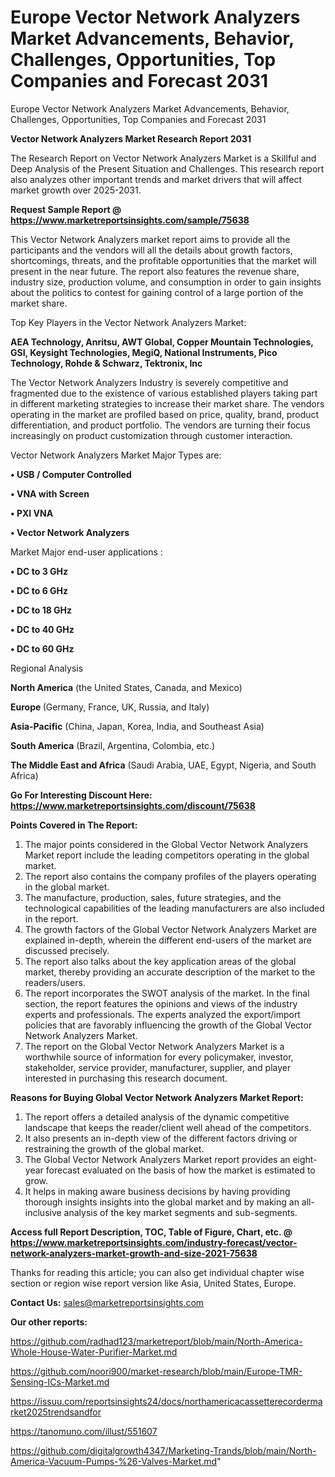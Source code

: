 # Europe Vector Network Analyzers Market Advancements, Behavior, Challenges, Opportunities, Top Companies and Forecast 2031
Europe Vector Network Analyzers Market Advancements, Behavior, Challenges, Opportunities, Top Companies and Forecast 2031

<strong>Vector Network Analyzers Market Research Report 2031</strong>

The Research Report on Vector Network Analyzers Market is a Skillful and Deep Analysis of the Present Situation and Challenges. This research report also analyzes other important trends and market drivers that will affect market growth over 2025-2031.

<strong>Request Sample Report @ <a href=https://www.marketreportsinsights.com/sample/75638>https://www.marketreportsinsights.com/sample/75638</a></strong>

This Vector Network Analyzers market report aims to provide all the participants and the vendors will all the details about growth factors, shortcomings, threats, and the profitable opportunities that the market will present in the near future. The report also features the revenue share, industry size, production volume, and consumption in order to gain insights about the politics to contest for gaining control of a large portion of the market share.

Top Key Players in the Vector Network Analyzers Market:

<strong>AEA Technology, Anritsu, AWT Global, Copper Mountain Technologies, GSI, Keysight Technologies, MegiQ, National Instruments, Pico Technology, Rohde & Schwarz, Tektronix, Inc</strong>

The Vector Network Analyzers Industry is severely competitive and fragmented due to the existence of various established players taking part in different marketing strategies to increase their market share. The vendors operating in the market are profiled based on price, quality, brand, product differentiation, and product portfolio. The vendors are turning their focus increasingly on product customization through customer interaction.

Vector Network Analyzers Market Major Types are:

<strong>• USB / Computer Controlled

• VNA with Screen

• PXI VNA

• Vector Network Analyzers</strong>

Market Major end-user applications :

<strong>• DC to 3 GHz

• DC to 6 GHz

• DC to 18 GHz

• DC to 40 GHz

• DC to 60 GHz</strong>

Regional Analysis

</u><strong><b>North America</b></strong> (the United States, Canada, and Mexico)

<strong><b>Europe </b></strong>(Germany, France, UK, Russia, and Italy)

<strong><b>Asia-Pacific</b></strong> (China, Japan, Korea, India, and Southeast Asia)

<strong><b>South America</b></strong> (Brazil, Argentina, Colombia, etc.)

<strong><b>The Middle East and Africa</b></strong> (Saudi Arabia, UAE, Egypt, Nigeria, and South Africa)

<strong>Go For Interesting Discount Here: <a href=https://www.marketreportsinsights.com/discount/75638>https://www.marketreportsinsights.com/discount/75638</a></strong>

<strong>Points Covered in The Report:</strong>
<ol>
  <li>The major points considered in the Global Vector Network Analyzers Market report include the leading competitors operating in the global market.</li>
  <li>The report also contains the company profiles of the players operating in the global market.</li>
  <li>The manufacture, production, sales, future strategies, and the technological capabilities of the leading manufacturers are also included in the report.</li>
  <li>The growth factors of the Global Vector Network Analyzers Market are explained in-depth, wherein the different end-users of the market are discussed precisely.</li>
  <li>The report also talks about the key application areas of the global market, thereby providing an accurate description of the market to the readers/users.</li>
  <li>The report incorporates the SWOT analysis of the market. In the final section, the report features the opinions and views of the industry experts and professionals. The experts analyzed the export/import policies that are favorably influencing the growth of the Global Vector Network Analyzers Market.</li>
  <li>The report on the Global Vector Network Analyzers Market is a worthwhile source of information for every policymaker, investor, stakeholder, service provider, manufacturer, supplier, and player interested in purchasing this research document.</li>
</ol>
<strong>Reasons for Buying Global Vector Network Analyzers Market Report:</strong>

<ol>
  <li>The report offers a detailed analysis of the dynamic competitive landscape that keeps the reader/client well ahead of the competitors.</li>
  <li>It also presents an in-depth view of the different factors driving or restraining the growth of the global market.</li>
  <li>The Global Vector Network Analyzers Market report provides an eight-year forecast evaluated on the basis of how the market is estimated to grow.</li>
  <li>It helps in making aware business decisions by having providing thorough insights insights into the global market and by making an all-inclusive analysis of the key market segments and sub-segments.</li>
</ol>
<strong>Access full Report Description, TOC, Table of Figure, Chart, etc. @ <a href=https://www.marketreportsinsights.com/industry-forecast/vector-network-analyzers-market-growth-and-size-2021-75638>https://www.marketreportsinsights.com/industry-forecast/vector-network-analyzers-market-growth-and-size-2021-75638</a></strong>


Thanks for reading this article; you can also get individual chapter wise section or region wise report version like Asia, United States, Europe.

<strong>Contact Us:</strong>
sales@marketreportsinsights.com

<strong>Our other reports:</strong>

<a href=https://github.com/radhad123/marketreport/blob/main/North-America-Whole-House-Water-Purifier-Market.md>https://github.com/radhad123/marketreport/blob/main/North-America-Whole-House-Water-Purifier-Market.md</a>

<a href=https://github.com/noori900/market-research/blob/main/Europe-TMR-Sensing-ICs-Market.md>https://github.com/noori900/market-research/blob/main/Europe-TMR-Sensing-ICs-Market.md</a>

<a href=https://issuu.com/reportsinsights24/docs/northamericacassetterecordermarket2025trendsandfor>https://issuu.com/reportsinsights24/docs/northamericacassetterecordermarket2025trendsandfor</a>

<a href=https://tanomuno.com/illust/551607>https://tanomuno.com/illust/551607</a>

<a href=https://github.com/digitalgrowth4347/Marketing-Trands/blob/main/North-America-Vacuum-Pumps-%26-Valves-Market.md>https://github.com/digitalgrowth4347/Marketing-Trands/blob/main/North-America-Vacuum-Pumps-%26-Valves-Market.md</a>"
